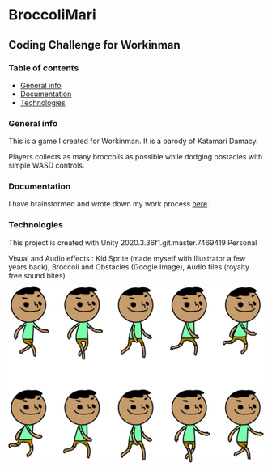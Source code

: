 # BroccoliMari

## Coding Challenge for Workinman

### Table of contents
* [General info](#general-info)
* [Documentation](#documentation)
* [Technologies](#technologies)

### General info
This is a game I created for Workinman. It is a parody of Katamari Damacy. 

Players collects as many broccolis as possible while dodging obstacles with simple WASD controls.

### Documentation
I have brainstormed and wrote down my work process [here](https://docs.google.com/document/d/1QdFa_M9WFgHSgCkUfGPSt_2jMkTu5gMU8_jCqat1LqU/edit?usp=sharing).

### Technologies
This project is created with Unity 2020.3.36f1.git.master.7469419 Personal

Visual and Audio effects : Kid Sprite (made myself with Illustrator a few years back), Broccoli and Obstacles (Google Image), Audio files (royalty free sound bites)

![Kid Sprite](./Assets/Sprites/kid2_run.png)